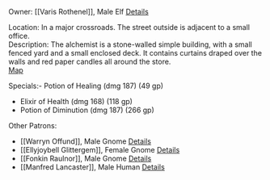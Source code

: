 Owner: [[Varis Rothenel]], Male Elf [Details](https://www.kassoon.com/?page=dnd&subpage=npc-generator&reqRace=4&reqOccupation=Alchemist&useSeed=on&seed=485770)

Location: In a major crossroads. The street outside is adjacent to a small office.  
Description: The alchemist is a stone-walled simple building, with a small fenced yard and a small enclosed deck. It contains curtains draped over the walls and red paper candles all around the store.  
[Map](https://www.kassoon.com/dnd/house-map-generator/4-8-100-100-405326-485770-4-Alchemist/)

Specials:-   Potion of Healing (dmg 187) (49 gp)
-   Elixir of Health (dmg 168) (118 gp)
-   Potion of Diminution (dmg 187) (266 gp)

  

Other Patrons:
-   [[Warryn Offund]], Male Gnome [Details](https://www.kassoon.com/?page=dnd&subpage=npc-generator&reqRace=5&useSeed=on&seed=501200)
-   [[Ellyjoybell Glittergem]], Female Gnome [Details](https://www.kassoon.com/?page=dnd&subpage=npc-generator&reqRace=5&useSeed=on&seed=84295)
-   [[Fonkin Raulnor]], Male Gnome [Details](https://www.kassoon.com/?page=dnd&subpage=npc-generator&reqRace=5&useSeed=on&seed=65515)
-   [[Manfred Lancaster]], Male Human [Details](https://www.kassoon.com/?page=dnd&subpage=npc-generator&reqRace=2&useSeed=on&seed=682495)